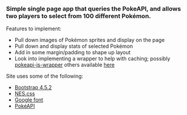### Simple single page app that queries the PokeAPI, and allows two players to select from 100 different Pokémon. 


Features to implement:
- Pull down images of Pokémon sprites and display on the page
- Pull down and display stats of selected Pokémon
- Add in some margin/padding to shape up layout
- Look into implementing a wrapper to help with caching; possibly [pokeapi-js-wrapper](https://github.com/PokeAPI/pokeapi-js-wrapper#install) others available [here](https://github.com/PokeAPI/pokeapi)

Site uses some of the following: 
- [Bootstrap 4.5.2](https://getbootstrap.com/)
- [NES.css](https://nostalgic-css.github.io/NES.css/)
- [Google font](https://fonts.google.com/specimen/Press+Start+2P?selection.family=Press+Start+2P&sidebar.open=true)
- [PokéAPI](https://github.com/PokeAPI/pokeapi)